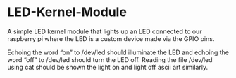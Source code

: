 # LED-Kernel-Module

A simple LED kernel module that lights up an LED connected to our raspberry pi where the LED is a custom device made via the GPIO pins.

Echoing the word “on” to /dev/led should illuminate the LED and echoing the word “off” to /dev/led should turn
the LED off. Reading the file /dev/led using cat should be shown the light on and light off ascii art similarly. 
